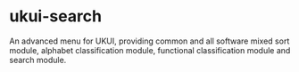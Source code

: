 # ukui-search


An advanced menu for UKUI, providing common and all software mixed sort module, alphabet classification module, functional classification module and search module.

